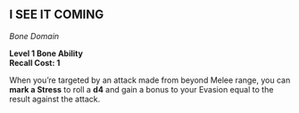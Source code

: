 ## I SEE IT COMING  
_Bone Domain_

**Level 1 Bone Ability**  
**Recall Cost: 1**

When you’re targeted by an attack made from beyond Melee range, you can **mark a Stress** to roll a **d4** and gain a bonus to your Evasion equal to the result against the attack.  
